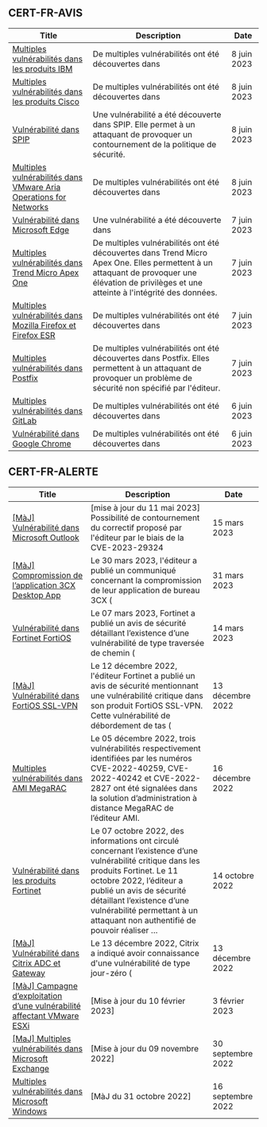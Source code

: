 
## CERT-FR-AVIS
|Title|Description|Date|
|---|---|---|
| [Multiples vulnérabilités dans les produits IBM](https://www.cert.ssi.gouv.fr/avis/CERTFR-2023-AVI-0444/) | De multiples vulnérabilités ont été découvertes dans  | 8 juin 2023 |
| [Multiples vulnérabilités dans les produits Cisco](https://www.cert.ssi.gouv.fr/avis/CERTFR-2023-AVI-0443/) | De multiples vulnérabilités ont été découvertes dans  | 8 juin 2023 |
| [Vulnérabilité dans SPIP](https://www.cert.ssi.gouv.fr/avis/CERTFR-2023-AVI-0442/) | Une vulnérabilité a été découverte dans SPIP. Elle permet à un attaquant de provoquer un contournement de la politique de sécurité. | 8 juin 2023 |
| [Multiples vulnérabilités dans VMware Aria Operations for Networks](https://www.cert.ssi.gouv.fr/avis/CERTFR-2023-AVI-0441/) | De multiples vulnérabilités ont été découvertes dans  | 8 juin 2023 |
| [Vulnérabilité dans Microsoft Edge](https://www.cert.ssi.gouv.fr/avis/CERTFR-2023-AVI-0440/) | Une vulnérabilité a été découverte dans  | 7 juin 2023 |
| [Multiples vulnérabilités dans Trend Micro Apex One](https://www.cert.ssi.gouv.fr/avis/CERTFR-2023-AVI-0439/) | De multiples vulnérabilités ont été découvertes dans Trend Micro Apex One. Elles permettent à un attaquant de provoquer une élévation de privilèges et une atteinte à l'intégrité des données. | 7 juin 2023 |
| [Multiples vulnérabilités dans Mozilla Firefox et Firefox ESR](https://www.cert.ssi.gouv.fr/avis/CERTFR-2023-AVI-0438/) | De multiples vulnérabilités ont été découvertes dans  | 7 juin 2023 |
| [Multiples vulnérabilités dans Postfix](https://www.cert.ssi.gouv.fr/avis/CERTFR-2023-AVI-0437/) | De multiples vulnérabilités ont été découvertes dans Postfix. Elles permettent à un attaquant de provoquer un problème de sécurité non spécifié par l'éditeur. | 7 juin 2023 |
| [Multiples vulnérabilités dans GitLab](https://www.cert.ssi.gouv.fr/avis/CERTFR-2023-AVI-0436/) | De multiples vulnérabilités ont été découvertes dans  | 6 juin 2023 |
| [Vulnérabilité dans Google Chrome](https://www.cert.ssi.gouv.fr/avis/CERTFR-2023-AVI-0435/) | De multiples vulnérabilités ont été découvertes dans  | 6 juin 2023 |
## CERT-FR-ALERTE
|Title|Description|Date|
|---|---|---|
| [[MàJ] Vulnérabilité dans Microsoft Outlook](https://www.cert.ssi.gouv.fr/alerte/CERTFR-2023-ALE-002/) | [mise à jour du 11 mai 2023] Possibilité de contournement du correctif proposé par l'éditeur par le biais de la CVE-2023-29324 | 15 mars 2023 |
| [[MàJ] Compromission de l’application 3CX Desktop App](https://www.cert.ssi.gouv.fr/alerte/CERTFR-2023-ALE-003/) | Le 30 mars 2023, l'éditeur a publié un communiqué concernant la compromission de leur application de bureau 3CX ( | 31 mars 2023 |
| [Vulnérabilité dans Fortinet FortiOS](https://www.cert.ssi.gouv.fr/alerte/CERTFR-2023-ALE-001/) | Le 07 mars 2023, Fortinet a publié un avis de sécurité détaillant l’existence d’une vulnérabilité de type traversée de chemin ( | 14 mars 2023 |
| [[MàJ] Vulnérabilité dans FortiOS SSL-VPN](https://www.cert.ssi.gouv.fr/alerte/CERTFR-2022-ALE-012/) | Le 12 décembre 2022, l'éditeur Fortinet a publié un avis de sécurité mentionnant une vulnérabilité critique dans son produit FortiOS SSL-VPN. Cette vulnérabilité de débordement de tas ( | 13 décembre 2022 |
| [Multiples vulnérabilités dans AMI MegaRAC](https://www.cert.ssi.gouv.fr/alerte/CERTFR-2022-ALE-014/) | Le 05 décembre 2022, trois vulnérabilités respectivement identifiées par les numéros CVE-2022-40259, CVE-2022-40242 et CVE-2022-2827 ont été signalées dans la solution d’administration à distance MegaRAC de l’éditeur AMI. | 16 décembre 2022 |
| [Vulnérabilité dans les produits Fortinet](https://www.cert.ssi.gouv.fr/alerte/CERTFR-2022-ALE-011/) | Le 07 octobre 2022, des informations ont circulé concernant l’existence d’une vulnérabilité critique dans les produits Fortinet. Le 11 octobre 2022, l’éditeur a publié un avis de sécurité détaillant l’existence d’une vulnérabilité permettant à un attaquant non authentifié de pouvoir réaliser … | 14 octobre 2022 |
| [[MàJ] Vulnérabilité dans Citrix ADC et Gateway](https://www.cert.ssi.gouv.fr/alerte/CERTFR-2022-ALE-013/) | Le 13 décembre 2022, Citrix a indiqué avoir connaissance d'une vulnérabilité de type jour-zéro ( | 13 décembre 2022 |
| [[MàJ] Campagne d’exploitation d’une vulnérabilité affectant VMware ESXi](https://www.cert.ssi.gouv.fr/alerte/CERTFR-2023-ALE-015/) | [Mise à jour du 10 février 2023] | 3 février 2023 |
| [[MaJ] Multiples vulnérabilités dans Microsoft Exchange](https://www.cert.ssi.gouv.fr/alerte/CERTFR-2022-ALE-008/) | [Mise à jour du 09 novembre 2022] | 30 septembre 2022 |
| [Multiples vulnérabilités dans Microsoft Windows](https://www.cert.ssi.gouv.fr/alerte/CERTFR-2022-ALE-007/) | [MàJ du 31 octobre 2022] | 16 septembre 2022 |
